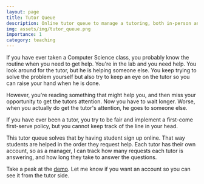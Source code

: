 ```yaml
---
layout: page
title: Tutor Queue
description: Online tutor queue to manage a tutoring, both in-person and online.
img: assets/img/tutor_queue.png
importance: 1
category: teaching
---
```


If you have ever taken a Computer Science class, you probably know the routine when you need to get help. You're in the lab and you need help. You look around for the tutor, but he is helping someone else. You keep trying to solve the problem yourself but also try to keep an eye on the tutor so you can raise your hand when he is done.

However, you're reading something that might help you, and then miss your opportunity to get the tutors attention. Now you have to wait longer. Worse, when you actually do get the tutor's attention, he goes to someone else.

If you have ever been a tutor, you try to be fair and implement a first-come first-serve policy, but you cannot keep track of the line in your head.

This tutor queue solves that by having student sign up online. That way students are helped in the order they request help. Each tutor has their own account, so as a manager, I can track how many requests each tutor is answering, and how long they take to answer the questions. 

Take a peak at the [demo](https://tutormaster.slades.dev). Let me know if you want an account so you can see it from the tutor side.